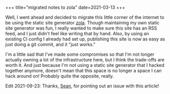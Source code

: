 +++
title="migrated notes to zola"
date=2021-03-13
+++

Well, I went ahead and decided to migrate this little corner of the internet to be using the static site generator [zola](https://getzola.org/).  Though maintaining my own static site generator was fun, I really wanted to make sure this site has an RSS feed, and I just didn't feel like writing that by hand.  Also, by using an existing CI config I already had set up, publishing this site is now as easy as just doing a git commit, and it "just works."

I'm a little sad that I've made some compromises so that I'm not longer actually owning a lot of the infrastructure here, but I think the trade-offs are worth it.  And just because I'm not using a static site generator that I hacked together anymore, doesn't mean that this space is no longer a space I can hack around on!  Probably quite the opposite, really.

Edit 2021-09-23:  Thanks, [Sean](https://github.com/ruleryak), for pointing out an issue with this article!

